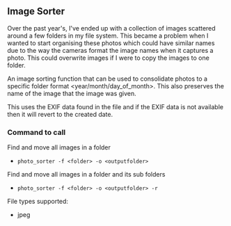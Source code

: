 Image Sorter
-----------------
Over the past year's, I've ended up with a collection of images scattered around a few folders in my file system. 
This became a problem when I wanted to start organising these photos which could have similar names due to the way the 
cameras format the image names when it captures a photo. This could overwrite images if I were to copy the images to 
 one folder.

An image sorting function that can be used to consolidate photos to a specific folder format <year/month/day_of_month>. 
This also preserves the name of the image that the image was given.

This uses the EXIF data found in the file and if the EXIF data is not available then it will revert to the created date.

### Command to call
Find and move all images in a folder

- `photo_sorter -f <folder> -o <outputfolder>`

Find and move all images in a folder and its sub folders

- `photo_sorter -f <folder> -o <outputfolder> -r`

File types supported:

- jpeg
